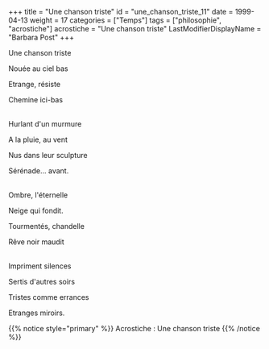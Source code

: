 +++
title = "Une chanson triste"
id = "une_chanson_triste_11"
date = 1999-04-13
weight = 17
categories = ["Temps"]
tags = ["philosophie", "acrostiche"]
acrostiche = "Une chanson triste"
LastModifierDisplayName = "Barbara Post"
+++

Une chanson triste

Nouée au ciel bas

Etrange, résiste

Chemine ici-bas

 \
Hurlant d'un murmure

A la pluie, au vent

Nus dans leur sculpture

Sérénade... avant.

 \
Ombre, l'éternelle

Neige qui fondit.

Tourmentés, chandelle

Rêve noir maudit

 \
Impriment silences

Sertis d'autres soirs

Tristes comme errances

Etranges miroirs.

{{% notice style="primary" %}}
Acrostiche : Une chanson triste
{{% /notice %}}
